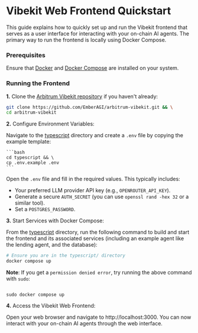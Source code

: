 # Vibekit Web Frontend Quickstart

This guide explains how to quickly set up and run the Vibekit frontend that serves as a user interface for interacting with your on-chain AI agents. The primary way to run the frontend is locally using Docker Compose.

### Prerequisites

Ensure that [Docker](https://docs.docker.com/engine/install/) and [Docker Compose](https://docs.docker.com/compose/install/) are installed on your system.

### Running the Frontend

**1.** Clone the [Arbitrum Vibekit repository](https://github.com/EmberAGI/arbitrum-vibekit) if you haven't already:

```bash
git clone https://github.com/EmberAGI/arbitrum-vibekit.git && \
cd arbitrum-vibekit
```

**2.** Configure Environment Variables:

Navigate to the [typescript](https://github.com/EmberAGI/arbitrum-vibekit/tree/main/typescript) directory and create a `.env` file by copying the example template:

    ```bash
    cd typescript && \
    cp .env.example .env
    ```

Open the `.env` file and fill in the required values. This typically includes:

- Your preferred LLM provider API key (e.g., `OPENROUTER_API_KEY`).
- Generate a secure `AUTH_SECRET` (you can use `openssl rand -hex 32` or a similar tool).
- Set a `POSTGRES_PASSWORD`.

**3.** Start Services with Docker Compose:

From the [typescript](https://github.com/EmberAGI/arbitrum-vibekit/tree/main/typescript) directory, run the following command to build and start the frontend and its associated services (including an example agent like the lending agent, and the database):

```bash
# Ensure you are in the typescript/ directory
docker compose up
```

**Note**: If you get a `permission denied error`, try running the above command with `sudo`:

```

sudo docker compose up

```

**4.** Access the Vibekit Web Frontend:

Open your web browser and navigate to http://localhost:3000. You can now interact with your on-chain AI agents through the web interface.
